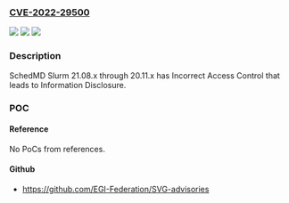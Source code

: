 ### [CVE-2022-29500](https://cve.mitre.org/cgi-bin/cvename.cgi?name=CVE-2022-29500)
![](https://img.shields.io/static/v1?label=Product&message=n%2Fa&color=blue)
![](https://img.shields.io/static/v1?label=Version&message=n%2Fa&color=blue)
![](https://img.shields.io/static/v1?label=Vulnerability&message=n%2Fa&color=brighgreen)

### Description

SchedMD Slurm 21.08.x through 20.11.x has Incorrect Access Control that leads to Information Disclosure.

### POC

#### Reference
No PoCs from references.

#### Github
- https://github.com/EGI-Federation/SVG-advisories

